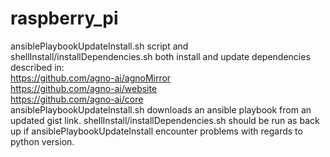 # raspberry_pi

ansiblePlaybookUpdateInstall.sh script and shellInstall/installDependencies.sh both install and update dependencies described in:  
                                          https://github.com/agno-ai/agnoMirror <br />
                                          https://github.com/agno-ai/website <br />
                                          https://github.com/agno-ai/core <br />
ansiblePlaybookUpdateInstall.sh downloads an ansible playbook from an updated gist link. shellInstall/installDependencies.sh should be run as back up if ansiblePlaybookUpdateInstall encounter problems with regards to python version.
